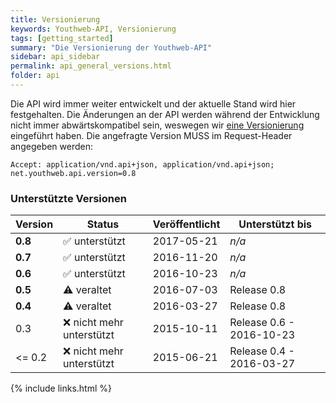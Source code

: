 ```yaml
---
title: Versionierung
keywords: Youthweb-API, Versionierung
tags: [getting_started]
summary: "Die Versionierung der Youthweb-API"
sidebar: api_sidebar
permalink: api_general_versions.html
folder: api
---
```


Die API wird immer weiter entwickelt und der aktuelle Stand wird hier festgehalten. Die Änderungen an der API werden während der Entwicklung nicht immer abwärtskompatibel sein, weswegen wir [eine Versionierung](http://semver.org/) eingeführt haben. Die angefragte Version MUSS im Request-Header angegeben werden:

`Accept: application/vnd.api+json, application/vnd.api+json; net.youthweb.api.version=0.8`

### Unterstützte Versionen

| Version | Status                         | Veröffentlicht | Unterstützt bis          |
|---------|--------------------------------|----------------|--------------------------|
| **0.8** | :white_check_mark: unterstützt | 2017-05-21     | *n/a*                    |
| **0.7** | :white_check_mark: unterstützt | 2016-11-20     | *n/a*                    |
| **0.6** | :white_check_mark: unterstützt | 2016-10-23     | *n/a*                    |
| **0.5** | :warning: veraltet             | 2016-07-03     | Release 0.8              |
| **0.4** | :warning: veraltet             | 2016-03-27     | Release 0.8              |
| 0.3     | :x: nicht mehr unterstützt     | 2015-10-11     | Release 0.6 - 2016-10-23 |
| <= 0.2  | :x: nicht mehr unterstützt     | 2015-06-21     | Release 0.4 - 2016-03-27 |

{% include links.html %}
